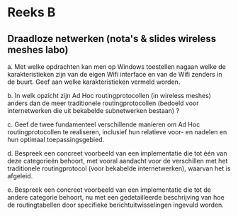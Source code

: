 # Reeks B

## Draadloze netwerken (nota's & slides wireless meshes labo)

a. Met welke opdrachten kan men op Windows toestellen nagaan welke de karakteristieken zijn van de eigen Wifi interface en van de Wifi zenders in de buurt. Geef aan welke karakteristieken vermeld worden.

b. In welk opzicht zijn Ad Hoc routingprotocollen (in wireless meshes) anders dan de meer traditionele routingprotocollen (bedoeld voor internetwerken die uit bekabelde subnetwerken bestaan) ?

c. Geef de twee fundamenteel verschillende manieren om Ad Hoc routingprotocollen te realiseren, inclusief hun relatieve voor- en nadelen en hun optimaal toepassingsgebied.

d. Bespreek een concreet voorbeeld van een implementatie die tot één van deze categorieën behoort, met vooral aandacht voor de verschillen met het traditionele routingprotocol (voor bekabelde internetwerken), waarvan het is afgeleid.

e. Bespreek een concreet voorbeeld van een implementatie die tot de andere categorie behoort, nu met een gedetailleerde beschrijving van hoe de routingtabellen door specifieke berichtuitwisselingen ingevuld worden.
